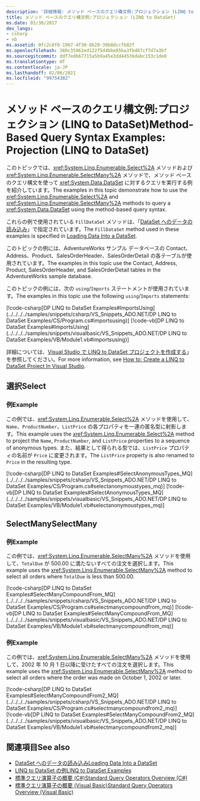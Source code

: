 ```yaml
---
description: '詳細情報: メソッド ベースのクエリ構文例:プロジェクション (LINQ to DataSet)'
title: メソッド ベースのクエリ構文例:プロジェクション (LINQ to DataSet)
ms.date: 03/30/2017
dev_langs:
- csharp
- vb
ms.assetid: 0fc2c8f0-1967-4f30-8b20-39b8dccfb82f
ms.openlocfilehash: 380c35962ed122f5d4bbe85ba3fbd87cf7d7a3bf
ms.sourcegitcommit: ddf7edb67715a5b9a45e3dd44536dabc153c1de0
ms.translationtype: HT
ms.contentlocale: ja-JP
ms.lasthandoff: 02/06/2021
ms.locfileid: "99754382"
---
```

# <a name="method-based-query-syntax-examples-projection-linq-to-dataset"></a><span data-ttu-id="b6236-103">メソッド ベースのクエリ構文例:プロジェクション (LINQ to DataSet)</span><span class="sxs-lookup"><span data-stu-id="b6236-103">Method-Based Query Syntax Examples: Projection (LINQ to DataSet)</span></span>

<span data-ttu-id="b6236-104">このトピックでは、<xref:System.Linq.Enumerable.Select%2A> メソッドおよび <xref:System.Linq.Enumerable.SelectMany%2A> メソッドで、メソッド ベースのクエリ構文を使って <xref:System.Data.DataSet> に対するクエリを実行する例を紹介しています。</span><span class="sxs-lookup"><span data-stu-id="b6236-104">The examples in this topic demonstrate how to use the <xref:System.Linq.Enumerable.Select%2A> and <xref:System.Linq.Enumerable.SelectMany%2A> methods to query a <xref:System.Data.DataSet> using the method-based query syntax.</span></span>  
  
 <span data-ttu-id="b6236-105">これらの例で使用されている `FillDataSet` メソッドは、「[DataSet へのデータの読み込み](loading-data-into-a-dataset.md)」で指定されています。</span><span class="sxs-lookup"><span data-stu-id="b6236-105">The `FillDataSet` method used in these examples is specified in [Loading Data Into a DataSet](loading-data-into-a-dataset.md).</span></span>  
  
 <span data-ttu-id="b6236-106">このトピックの例には、AdventureWorks サンプル データベースの Contact、Address、Product、SalesOrderHeader、SalesOrderDetail の各テーブルが使用されています。</span><span class="sxs-lookup"><span data-stu-id="b6236-106">The examples in this topic use the Contact, Address, Product, SalesOrderHeader, and SalesOrderDetail tables in the AdventureWorks sample database.</span></span>  
  
 <span data-ttu-id="b6236-107">このトピックの例には、次の `using`/`Imports` ステートメントが使用されています。</span><span class="sxs-lookup"><span data-stu-id="b6236-107">The examples in this topic use the following `using`/`Imports` statements:</span></span>  
  
 [!code-csharp[DP LINQ to DataSet Examples#ImportsUsing](../../../../samples/snippets/csharp/VS_Snippets_ADO.NET/DP LINQ to DataSet Examples/CS/Program.cs#importsusing)]
 [!code-vb[DP LINQ to DataSet Examples#ImportsUsing](../../../../samples/snippets/visualbasic/VS_Snippets_ADO.NET/DP LINQ to DataSet Examples/VB/Module1.vb#importsusing)]  
  
 <span data-ttu-id="b6236-108">詳細については、[Visual Studio で LINQ to DataSet プロジェクトを作成する](how-to-create-a-linq-to-dataset-project-in-vs.md)」を参照してください。</span><span class="sxs-lookup"><span data-stu-id="b6236-108">For more information, see [How to: Create a LINQ to DataSet Project In Visual Studio](how-to-create-a-linq-to-dataset-project-in-vs.md).</span></span>  
  
## <a name="select"></a><span data-ttu-id="b6236-109">選択</span><span class="sxs-lookup"><span data-stu-id="b6236-109">Select</span></span>  
  
### <a name="example"></a><span data-ttu-id="b6236-110">例</span><span class="sxs-lookup"><span data-stu-id="b6236-110">Example</span></span>  

 <span data-ttu-id="b6236-111">この例では、<xref:System.Linq.Enumerable.Select%2A> メソッドを使用して、`Name`、`ProductNumber`、`ListPrice` の各プロパティを一連の匿名型に射影します。</span><span class="sxs-lookup"><span data-stu-id="b6236-111">This example uses the <xref:System.Linq.Enumerable.Select%2A> method to project the `Name`, `ProductNumber`, and `ListPrice` properties to a sequence of anonymous types.</span></span>  <span data-ttu-id="b6236-112">また、結果として得られる型では、`ListPrice` プロパティの名前が `Price` に変更されます。</span><span class="sxs-lookup"><span data-stu-id="b6236-112">The `ListPrice` property is also renamed to `Price` in the resulting type.</span></span>  
  
 [!code-csharp[DP LINQ to DataSet Examples#SelectAnonymousTypes_MQ](../../../../samples/snippets/csharp/VS_Snippets_ADO.NET/DP LINQ to DataSet Examples/CS/Program.cs#selectanonymoustypes_mq)]
 [!code-vb[DP LINQ to DataSet Examples#SelectAnonymousTypes_MQ](../../../../samples/snippets/visualbasic/VS_Snippets_ADO.NET/DP LINQ to DataSet Examples/VB/Module1.vb#selectanonymoustypes_mq)]  
  
## <a name="selectmany"></a><span data-ttu-id="b6236-113">SelectMany</span><span class="sxs-lookup"><span data-stu-id="b6236-113">SelectMany</span></span>  
  
### <a name="example"></a><span data-ttu-id="b6236-114">例</span><span class="sxs-lookup"><span data-stu-id="b6236-114">Example</span></span>  

 <span data-ttu-id="b6236-115">この例では、<xref:System.Linq.Enumerable.SelectMany%2A> メソッドを使用して、`TotalDue` が 500.00 に満たないすべての注文を選択します。</span><span class="sxs-lookup"><span data-stu-id="b6236-115">This example uses the <xref:System.Linq.Enumerable.SelectMany%2A> method to select all orders where `TotalDue` is less than 500.00.</span></span>  
  
 [!code-csharp[DP LINQ to DataSet Examples#SelectManyCompoundFrom_MQ](../../../../samples/snippets/csharp/VS_Snippets_ADO.NET/DP LINQ to DataSet Examples/CS/Program.cs#selectmanycompoundfrom_mq)]
 [!code-vb[DP LINQ to DataSet Examples#SelectManyCompoundFrom_MQ](../../../../samples/snippets/visualbasic/VS_Snippets_ADO.NET/DP LINQ to DataSet Examples/VB/Module1.vb#selectmanycompoundfrom_mq)]  
  
### <a name="example"></a><span data-ttu-id="b6236-116">例</span><span class="sxs-lookup"><span data-stu-id="b6236-116">Example</span></span>  

 <span data-ttu-id="b6236-117">この例では、<xref:System.Linq.Enumerable.SelectMany%2A> メソッドを使用して、2002 年 10 月 1 日以降に受けたすべての注文を選択します。</span><span class="sxs-lookup"><span data-stu-id="b6236-117">This example uses the <xref:System.Linq.Enumerable.SelectMany%2A> method to select all orders where the order was made on October 1, 2002 or later.</span></span>  
  
 [!code-csharp[DP LINQ to DataSet Examples#SelectManyCompoundFrom2_MQ](../../../../samples/snippets/csharp/VS_Snippets_ADO.NET/DP LINQ to DataSet Examples/CS/Program.cs#selectmanycompoundfrom2_mq)]
 [!code-vb[DP LINQ to DataSet Examples#SelectManyCompoundFrom2_MQ](../../../../samples/snippets/visualbasic/VS_Snippets_ADO.NET/DP LINQ to DataSet Examples/VB/Module1.vb#selectmanycompoundfrom2_mq)]  
  
## <a name="see-also"></a><span data-ttu-id="b6236-118">関連項目</span><span class="sxs-lookup"><span data-stu-id="b6236-118">See also</span></span>

- [<span data-ttu-id="b6236-119">DataSet へのデータの読み込み</span><span class="sxs-lookup"><span data-stu-id="b6236-119">Loading Data Into a DataSet</span></span>](loading-data-into-a-dataset.md)
- [<span data-ttu-id="b6236-120">LINQ to DataSet の例</span><span class="sxs-lookup"><span data-stu-id="b6236-120">LINQ to DataSet Examples</span></span>](linq-to-dataset-examples.md)
- [<span data-ttu-id="b6236-121">標準クエリ演算子の概要 (C#)</span><span class="sxs-lookup"><span data-stu-id="b6236-121">Standard Query Operators Overview (C#)</span></span>](../../../csharp/programming-guide/concepts/linq/standard-query-operators-overview.md)
- [<span data-ttu-id="b6236-122">標準クエリ演算子の概要 (Visual Basic)</span><span class="sxs-lookup"><span data-stu-id="b6236-122">Standard Query Operators Overview (Visual Basic)</span></span>](../../../visual-basic/programming-guide/concepts/linq/standard-query-operators-overview.md)
